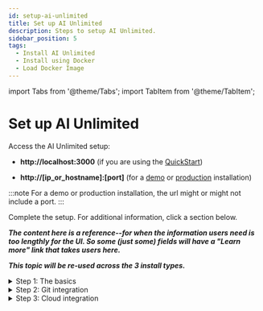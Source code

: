 ```yaml
---
id: setup-ai-unlimited
title: Set up AI Unlimited
description: Steps to setup AI Unlimited.
sidebar_position: 5
tags:
  - Install AI Unlimited
  - Install using Docker
  - Load Docker Image
---
```

import Tabs from '@theme/Tabs';
import TabItem from '@theme/TabItem';

# Set up AI Unlimited

Access the AI Unlimited setup:

- **http://localhost:3000** (if you are using the [QuickStart](/docs/install-ai-unlimited/quickstart/index.md))

- **http://[ip_or_hostname]:[port]** (for a [demo](/docs/install-ai-unlimited/demo/index.md) or [production](/docs/install-ai-unlimited/production/index.md) installation)

:::note
For a demo or production installation, the url might or might not include a port.
:::

Complete the setup. For additional information, click a section below. 

***The content here is a reference--for when the information users need is too lengthly for the UI. So some (just some) fields will have a "Learn more" link that takes users here.***

***This topic will be re-used across the 3 install types.***


<details>

<summary>Step 1: The basics</summary>

**Network type**

**TLS**

</details>

<details>

<summary>Step 2: Git integration</summary>

**OAuth app**

(Brief explanation of what it is, and link to the Git article and the our topic on creating the app. But make the UI more self-evident first.)

(Then brief explanation of the authentication process--what's happening.)

</details>

<details>

<summary>Step 3: Cloud integration</summary>



<Tabs>
<TabItem value="aws1" label="AWS">

**IAM role**

**Resource tags**
See [link text](https://docs.aws.amazon.com/tag-editor/latest/userguide/tagging.html)

</TabItem>
<TabItem value="azure" label="Azure">
Add Azure fields
  
</TabItem>
</Tabs>

</details>



